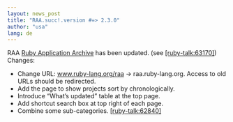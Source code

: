 ```yaml
---
layout: news_post
title: "RAA.succ!.version #=> 2.3.0"
author: "usa"
lang: de
---
```


RAA [Ruby Application Archive][1] has been updated. (see [\[ruby-talk:63170\]][2]) Changes:

* Change URL: www.ruby-lang.org/raa -&gt; raa.ruby-lang.org.
  Access to old URLs should be redirected.
* Add the page to show projects sort by chronologically.
* Introduce “What’s updated” table at the top page.
* Add shortcut search box at top right of each page.
* Combine some sub-categories. [\[ruby-talk:62840\]][3]



[1]: http://raa.ruby-lang.org/
[2]: http://blade.nagaokaut.ac.jp/cgi-bin/scat.rb/ruby/ruby-talk/63170
[3]: http://blade.nagaokaut.ac.jp/cgi-bin/scat.rb/ruby/ruby-talk/62840
